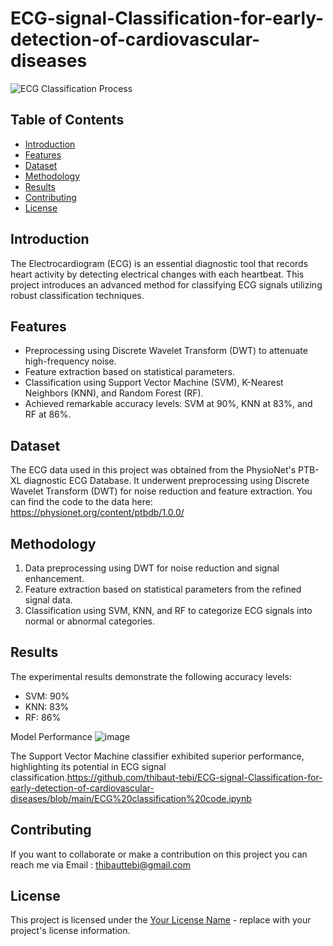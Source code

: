 # ECG-signal-Classification-for-early-detection-of-cardiovascular-diseases


![ECG Classification Process](https://github.com/thibaut-tebi/ECG-signal-Classification-for-early-detection-of-cardiovascular-diseases/assets/113062383/8b957f09-f0b8-44fb-b38e-d4c37b6690be)


## Table of Contents

- [Introduction](#introduction)
- [Features](#features)
- [Dataset](#dataset)
- [Methodology](#methodology)
- [Results](#results)
- [Contributing](#contributing)
- [License](#license)

## Introduction

The Electrocardiogram (ECG) is an essential diagnostic tool that records heart activity by detecting electrical changes with each heartbeat. This project introduces an advanced method for classifying ECG signals utilizing robust classification techniques.

## Features

- Preprocessing using Discrete Wavelet Transform (DWT) to attenuate high-frequency noise.
- Feature extraction based on statistical parameters.
- Classification using Support Vector Machine (SVM), K-Nearest Neighbors (KNN), and Random Forest (RF).
- Achieved remarkable accuracy levels: SVM at 90%, KNN at 83%, and RF at 86%.

## Dataset

The ECG data used in this project was obtained from the PhysioNet's PTB-XL diagnostic ECG Database. It underwent preprocessing using Discrete Wavelet Transform (DWT) for noise reduction and feature extraction. You can find the code to the data here: https://physionet.org/content/ptbdb/1.0.0/

## Methodology

1. Data preprocessing using DWT for noise reduction and signal enhancement.
2. Feature extraction based on statistical parameters from the refined signal data.
3. Classification using SVM, KNN, and RF to categorize ECG signals into normal or abnormal categories.

## Results

The experimental results demonstrate the following accuracy levels:

- SVM: 90%
- KNN: 83%
- RF: 86%

Model Performance 
![image](https://github.com/thibaut-tebi/ECG-signal-Classification-for-early-detection-of-cardiovascular-diseases/assets/113062383/76823f42-0a7c-4ef1-85d8-addd57e4f6ab)

The Support Vector Machine classifier exhibited superior performance, highlighting its potential in ECG signal classification.https://github.com/thibaut-tebi/ECG-signal-Classification-for-early-detection-of-cardiovascular-diseases/blob/main/ECG%20classification%20code.ipynb

## Contributing

If you want to collaborate or make a contribution on this project you can reach me via Email : thibauttebi@gmail.com

## License

This project is licensed under the [Your License Name](LICENSE) - replace with your project's license information.



